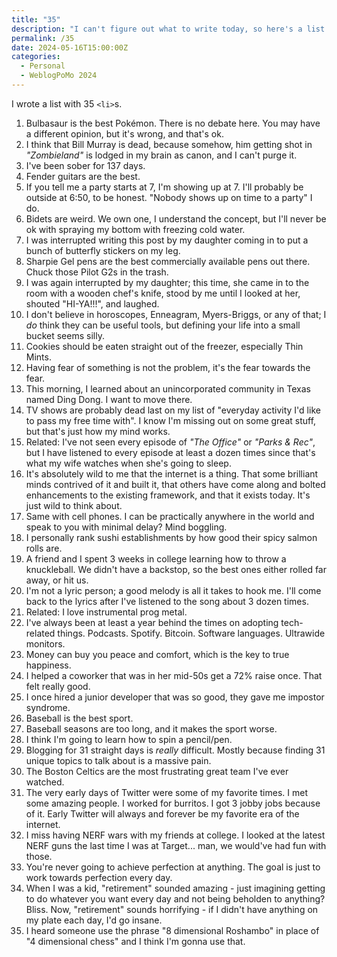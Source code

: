 ```yaml
---
title: "35"
description: "I can't figure out what to write today, so here's a list of thoughts."
permalink: /35
date: 2024-05-16T15:00:00Z
categories: 
  - Personal
  - WeblogPoMo 2024
---
```


I wrote a list with 35 `<li>`s.

1. Bulbasaur is the best Pokémon. There is no debate here. You may have a different opinion, but it's wrong, and that's ok.
2. I think that Bill Murray is dead, because somehow, him getting shot in *"Zombieland"* is lodged in my brain as canon, and I can't purge it.
3. I've been sober for 137 days.
4. Fender guitars are the best.
5. If you tell me a party starts at 7, I'm showing up at 7. I'll probably be outside at 6:50, to be honest. "Nobody shows up on time to a party" I do.
6. Bidets are weird. We own one, I understand the concept, but I'll never be ok with spraying my bottom with freezing cold water.
7. I was interrupted writing this post by my daughter coming in to put a bunch of butterfly stickers on my leg.
8. Sharpie Gel pens are the best commercially available pens out there. Chuck those Pilot G2s in the trash.
9. I was again interrupted by my daughter; this time, she came in to the room with a wooden chef's knife, stood by me until I looked at her, shouted "HI-YA!!!", and laughed.
10. I don't believe in horoscopes, Enneagram, Myers-Briggs, or any of that; I *do* think they can be useful tools, but defining your life into a small bucket seems silly.
11. Cookies should be eaten straight out of the freezer, especially Thin Mints.
12. Having fear of something is not the problem, it's the fear towards the fear.
13. This morning, I learned about an unincorporated community in Texas named Ding Dong. I want to move there.
14. TV shows are probably dead last on my list of "everyday activity I'd like to pass my free time with". I know I'm missing out on some great stuff, but that's just how my mind works.
15. Related: I've not seen every episode of *"The Office"* or *"Parks & Rec"*, but I have listened to every episode at least a dozen times since that's what my wife watches when she's going to sleep.
16. It's absolutely wild to me that the internet is a thing. That some brilliant minds contrived of it and built it, that others have come along and bolted enhancements to the existing framework, and that it exists today. It's just wild to think about.
17. Same with cell phones. I can be practically anywhere in the world and speak to you with minimal delay? Mind boggling.
18. I personally rank sushi establishments by how good their spicy salmon rolls are.
19. A friend and I spent 3 weeks in college learning how to throw a knuckleball. We didn't have a backstop, so the best ones either rolled far away, or hit us.
20. I'm not a lyric person; a good melody is all it takes to hook me. I'll come back to the lyrics after I've listened to the song about 3 dozen times.
21. Related: I love instrumental prog metal.
22. I've always been at least a year behind the times on adopting tech-related things. Podcasts. Spotify. Bitcoin. Software languages. Ultrawide monitors.
23. Money can buy you peace and comfort, which is the key to true happiness.
24. I helped a coworker that was in her mid-50s get a 72% raise once. That felt really good.
25. I once hired a junior developer that was so good, they gave me impostor syndrome.
26. Baseball is the best sport.
27. Baseball seasons are too long, and it makes the sport worse.
28. I think I'm going to learn how to spin a pencil/pen.
29. Blogging for 31 straight days is *really* difficult. Mostly because finding 31 unique topics to talk about is a massive pain.
30. The Boston Celtics are the most frustrating great team I've ever watched.
31. The very early days of Twitter were some of my favorite times. I met some amazing people. I worked for burritos. I got 3 jobby jobs because of it. Early Twitter will always and forever be my favorite era of the internet.
32. I miss having NERF wars with my friends at college. I looked at the latest NERF guns the last time I was at Target... man, we would've had fun with those.
33. You're never going to achieve perfection at anything. The goal is just to work towards perfection every day.
34. When I was a kid, "retirement" sounded amazing - just imagining getting to do whatever you want every day and not being beholden to anything? Bliss. Now, "retirement" sounds horrifying - if I didn't have anything on my plate each day, I'd go insane.
35. I heard someone use the phrase "8 dimensional Roshambo" in place of "4 dimensional chess" and I think I'm gonna use that.
